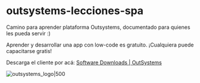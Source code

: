 # outsystems-lecciones-spa

Camino para aprender plataforma Outsystems, documentado para quienes les pueda servir :)

Aprender y desarrollar una app con low-code es gratuito. ¡Cualquiera puede capacitarse gratis!

Descarga el cliente por acá: [Software Downloads | OutSystems](https://www.outsystems.com/downloads/)

![outsystems_logo|500](https://github.com/panchojavnav/outsystems-lecciones-spa/blob/main/outsystems_logo.jpg)

